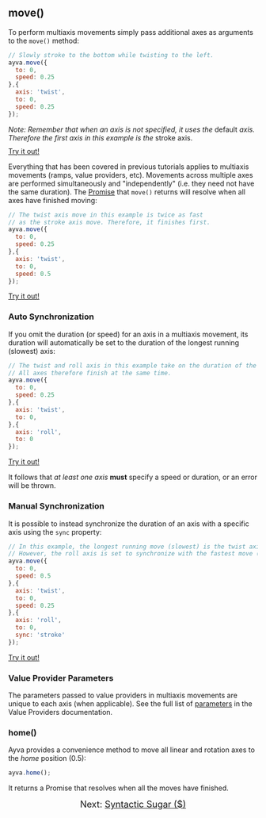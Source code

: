 ## move()

To perform multiaxis movements simply pass additional axes as arguments to the ```move()``` method:

```javascript
// Slowly stroke to the bottom while twisting to the left.
ayva.move({
  to: 0,
  speed: 0.25
},{
  axis: 'twist',
  to: 0,
  speed: 0.25
});
```
_Note: Remember that when an axis is not specified, it uses the_ default _axis. Therefore the first axis in this example is the_ stroke axis.  
<a href="./tutorial-examples/move-multiaxis-example-1.html" target="_blank" style="padding-top:10px; display:block">Try it out!</a>

Everything that has been covered in previous tutorials applies to multiaxis movements (ramps, value providers, etc).
Movements across multiple axes are performed simultaneously and "independently" (i.e. they need not have the same duration). The <a href="https://developer.mozilla.org/en-US/docs/Web/JavaScript/Reference/Global_Objects/Promise" target="_blank">Promise</a> that ```move()``` returns will resolve when all axes have finished moving:

```javascript
// The twist axis move in this example is twice as fast 
// as the stroke axis move. Therefore, it finishes first.
ayva.move({
  to: 0,
  speed: 0.25
},{
  axis: 'twist',
  to: 0,
  speed: 0.5
});
```

<a href="./tutorial-examples/move-multiaxis-example-2.html" target="_blank">Try it out!</a>

<h3 id="auto-sync">Auto Synchronization</h3>

If you omit the duration (or speed) for an axis in a multiaxis movement, its duration will automatically be set to the duration of the longest running (slowest) axis:
```javascript
// The twist and roll axis in this example take on the duration of the stroke axis.
// All axes therefore finish at the same time.
ayva.move({
  to: 0,
  speed: 0.25
},{
  axis: 'twist',
  to: 0,
},{
  axis: 'roll',
  to: 0
});
```

<a href="./tutorial-examples/move-multiaxis-example-3.html" target="_blank">Try it out!</a>

It follows that _at least one axis_ __must__ specify a speed or duration, or an error will be thrown.

### Manual Synchronization
It is possible to instead synchronize the duration of an axis with a specific axis using the ```sync``` property:
```javascript
// In this example, the longest running move (slowest) is the twist axis.
// However, the roll axis is set to synchronize with the fastest move (the stroke axis).
ayva.move({
  to: 0,
  speed: 0.5
},{
  axis: 'twist',
  to: 0,
  speed: 0.25
},{
  axis: 'roll',
  to: 0,
  sync: 'stroke'
});
```

<a href="./tutorial-examples/move-multiaxis-example-4.html" target="_blank">Try it out!</a>

### Value Provider Parameters
The parameters passed to value providers in multiaxis movements are unique to each axis (when applicable).
See the full list of <a href="./tutorial-motion-api-value-providers.html#parameters" target="_blank">parameters</a> in the Value Providers documentation.

### home()
Ayva provides a convenience method to move all linear and rotation axes to the _home_ position (0.5):

```javascript
ayva.home();
```

It returns a Promise that resolves when all the moves have finished.

<div style="text-align: center; font-size: 18px">Next: <a href="./tutorial-motion-api-syntactic-sugar.html">Syntactic Sugar ($)</a></div>





